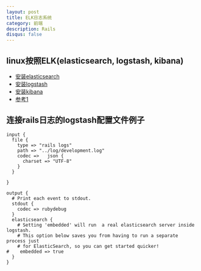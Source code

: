 ```yaml
---
layout: post
title: ELK日志系统
category: 前端
description: Rails
disqus: false
---
```


## linux按照ELK(elasticsearch, logstash, kibana)

* [安装elasticsearch](https://www.elastic.co/guide/en/elasticsearch/reference/current/_installation.html)
* [安装logstash](https://www.elastic.co/guide/en/logstash/current/package-repositories.html)
* [安装kibana](https://www.elastic.co/guide/en/kibana/4.4/setup.html)
* [参考1](http://www.linuxidc.com/Linux/2016-03/128794.htm)

## 连接rails日志的logstash配置文件例子

```
input {
  file {
    type => "rails logs"
    path => "../log/development.log"
    codec =>   json {
      charset => "UTF-8"
    }
  }

}

output {
  # Print each event to stdout.
  stdout {
    codec => rubydebug
  }
  elasticsearch {
    # Setting 'embedded' will run  a real elasticsearch server inside logstash.
    # This option below saves you from having to run a separate process just
    # for ElasticSearch, so you can get started quicker!
#    embedded => true
  }
}
```

